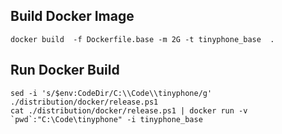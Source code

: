 ## Build Docker Image

```
docker build  -f Dockerfile.base -m 2G -t tinyphone_base  .
```

## Run Docker Build

```
sed -i 's/$env:CodeDir/C:\\Code\\tinyphone/g' ./distribution/docker/release.ps1
cat ./distribution/docker/release.ps1 | docker run -v `pwd`:"C:\Code\tinyphone" -i tinyphone_base
```
